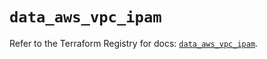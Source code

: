 # `data_aws_vpc_ipam`

Refer to the Terraform Registry for docs: [`data_aws_vpc_ipam`](https://registry.terraform.io/providers/hashicorp/aws/6.11.0/docs/data-sources/vpc_ipam).
